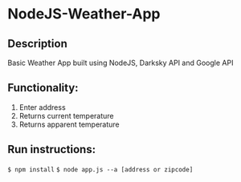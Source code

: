 # NodeJS-Weather-App

## Description ##

Basic Weather App built using NodeJS, Darksky API and Google API

## Functionality: ##

 1. Enter address 
 2. Returns current temperature
 3. Returns apparent temperature

## Run instructions: ##

` $ npm install `
` $ node app.js --a [address or zipcode] `
